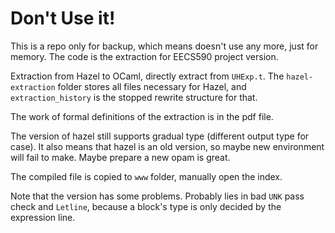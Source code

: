 # Don't Use it!

This is a repo only for backup, which means doesn't use any more, just for memory. The code is the extraction for EECS590 project version.

Extraction from Hazel to OCaml, directly extract from ```UHExp.t```. The ```hazel-extraction``` folder stores all files necessary for Hazel, and ```extraction_history``` is the stopped rewrite structure for that.

The work of formal definitions of the extraction is in the pdf file.


The version of hazel still supports gradual type (different output type for case). It also means that hazel is an old version, so maybe new environment will fail to make. Maybe prepare a new opam is great.

The compiled file is copied to ```www``` folder, manually open the index. 

Note that the version has some problems. Probably lies in bad ```UNK``` pass check and ```Letline```, because a block's type is only decided by the expression line.
